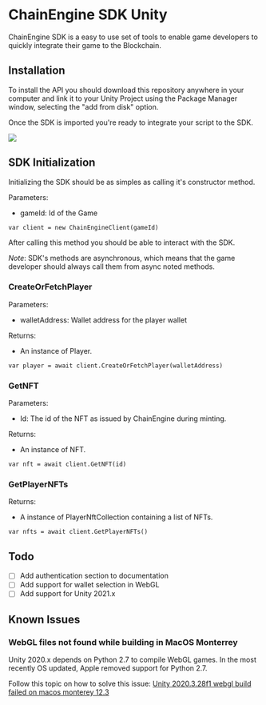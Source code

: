 # ChainEngine SDK Unity

ChainEngine SDK is a easy to use set of tools to enable game developers to quickly integrate their game to the Blockchain.

## Installation

To install the API you should download this repository anywhere in your computer and link it to your Unity Project using the Package Manager window, selecting the "add from disk" option.

Once the SDK is imported you're ready to integrate your script to the SDK.

![](https://i.imgur.com/q5DGkaq.png)


## SDK Initialization

Initializing the SDK should be as simples as calling it's constructor method.

Parameters:
- gameId: Id of the Game

```var client = new ChainEngineClient(gameId)```

After calling this method you should be able to interact with the SDK.

*Note*: SDK's methods are asynchronous, which means that the game developer should always call them from async noted methods.

### CreateOrFetchPlayer

Parameters:
- walletAddress: Wallet address for the player wallet

Returns:
- An instance of Player.

```var player = await client.CreateOrFetchPlayer(walletAddress)```

### GetNFT

Parameters:
- Id: The id of the NFT as issued by ChainEngine during minting.

Returns:
- An instance of NFT.

```var nft = await client.GetNFT(id)```

### GetPlayerNFTs

Returns:
- A instance of PlayerNftCollection containing a list of NFTs.

```var nfts = await client.GetPlayerNFTs()```

## Todo

- [ ] Add authentication section to documentation
- [ ] Add support for wallet selection in WebGL
- [ ] Add support for Unity 2021.x

## Known Issues

### WebGL files not found while building in MacOS Monterrey

Unity 2020.x depends on Python 2.7 to compile WebGL games. In the most recently OS updated, Apple removed support for Python 2.7.

Follow this topic on how to solve this issue: [Unity 2020.3.28f1 webgl build failed on macos monterey 12.3](https://answers.unity.com/questions/1893841/unity-2020328f1-webgl-build-failed-on-macos-monter.html)
